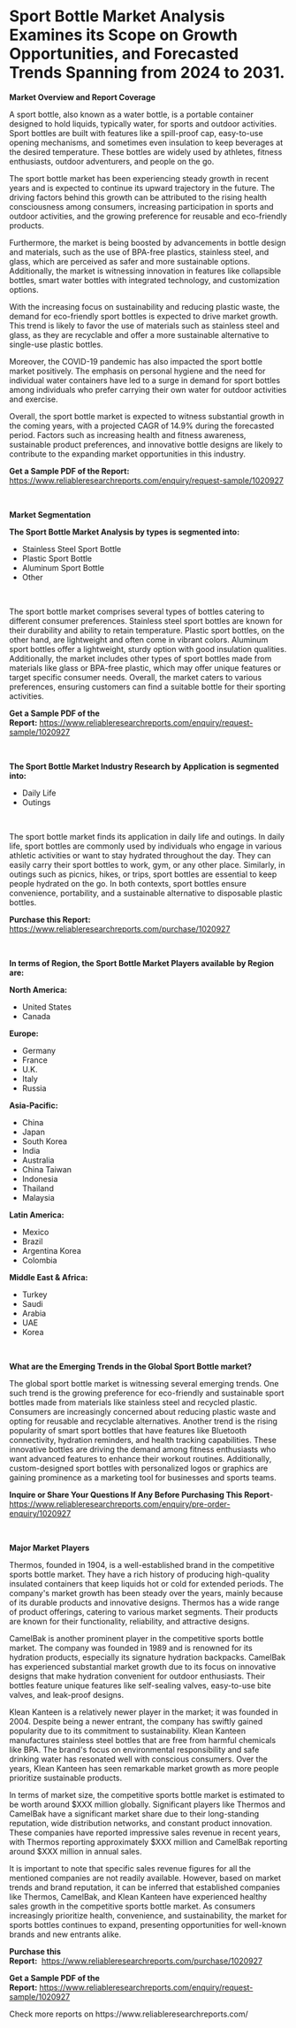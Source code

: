 <p><h1>Sport Bottle Market Analysis Examines its Scope on Growth Opportunities, and Forecasted Trends Spanning from 2024 to 2031.</h1></p><p><strong>Market Overview and Report Coverage</strong></p>
<p><p>A sport bottle, also known as a water bottle, is a portable container designed to hold liquids, typically water, for sports and outdoor activities. Sport bottles are built with features like a spill-proof cap, easy-to-use opening mechanisms, and sometimes even insulation to keep beverages at the desired temperature. These bottles are widely used by athletes, fitness enthusiasts, outdoor adventurers, and people on the go.</p><p>The sport bottle market has been experiencing steady growth in recent years and is expected to continue its upward trajectory in the future. The driving factors behind this growth can be attributed to the rising health consciousness among consumers, increasing participation in sports and outdoor activities, and the growing preference for reusable and eco-friendly products.</p><p>Furthermore, the market is being boosted by advancements in bottle design and materials, such as the use of BPA-free plastics, stainless steel, and glass, which are perceived as safer and more sustainable options. Additionally, the market is witnessing innovation in features like collapsible bottles, smart water bottles with integrated technology, and customization options.</p><p>With the increasing focus on sustainability and reducing plastic waste, the demand for eco-friendly sport bottles is expected to drive market growth. This trend is likely to favor the use of materials such as stainless steel and glass, as they are recyclable and offer a more sustainable alternative to single-use plastic bottles.</p><p>Moreover, the COVID-19 pandemic has also impacted the sport bottle market positively. The emphasis on personal hygiene and the need for individual water containers have led to a surge in demand for sport bottles among individuals who prefer carrying their own water for outdoor activities and exercise.</p><p>Overall, the sport bottle market is expected to witness substantial growth in the coming years, with a projected CAGR of 14.9% during the forecasted period. Factors such as increasing health and fitness awareness, sustainable product preferences, and innovative bottle designs are likely to contribute to the expanding market opportunities in this industry.</p></p>
<p><strong>Get a Sample PDF of the Report:</strong> <a href="https://www.reliableresearchreports.com/enquiry/request-sample/1020927">https://www.reliableresearchreports.com/enquiry/request-sample/1020927</a></p>
<p>&nbsp;</p>
<p><strong>Market Segmentation</strong></p>
<p><strong>The Sport Bottle Market Analysis by types is segmented into:</strong></p>
<p><ul><li>Stainless Steel Sport Bottle</li><li>Plastic Sport Bottle</li><li>Aluminum Sport Bottle</li><li>Other</li></ul></p>
<p>&nbsp;</p>
<p><p>The sport bottle market comprises several types of bottles catering to different consumer preferences. Stainless steel sport bottles are known for their durability and ability to retain temperature. Plastic sport bottles, on the other hand, are lightweight and often come in vibrant colors. Aluminum sport bottles offer a lightweight, sturdy option with good insulation qualities. Additionally, the market includes other types of sport bottles made from materials like glass or BPA-free plastic, which may offer unique features or target specific consumer needs. Overall, the market caters to various preferences, ensuring customers can find a suitable bottle for their sporting activities.</p></p>
<p><strong>Get a Sample PDF of the Report:</strong>&nbsp;<a href="https://www.reliableresearchreports.com/enquiry/request-sample/1020927">https://www.reliableresearchreports.com/enquiry/request-sample/1020927</a></p>
<p>&nbsp;</p>
<p><strong>The Sport Bottle Market Industry Research by Application is segmented into:</strong></p>
<p><ul><li>Daily Life</li><li>Outings</li></ul></p>
<p>&nbsp;</p>
<p><p>The sport bottle market finds its application in daily life and outings. In daily life, sport bottles are commonly used by individuals who engage in various athletic activities or want to stay hydrated throughout the day. They can easily carry their sport bottles to work, gym, or any other place. Similarly, in outings such as picnics, hikes, or trips, sport bottles are essential to keep people hydrated on the go. In both contexts, sport bottles ensure convenience, portability, and a sustainable alternative to disposable plastic bottles.</p></p>
<p><strong>Purchase this Report:</strong>&nbsp; <a href="https://www.reliableresearchreports.com/purchase/1020927">https://www.reliableresearchreports.com/purchase/1020927</a></p>
<p>&nbsp;</p>
<p><strong>In terms of Region, the Sport Bottle Market Players available by Region are:</strong></p>
<p>
    <p> <strong> North America: </strong>
        <ul>
            <li>United States</li>
            <li>Canada</li>
        </ul>
        </p> 
    <p> <strong> Europe: </strong>
        <ul>
            <li>Germany</li>
            <li>France</li>
            <li>U.K.</li>
            <li>Italy</li>
            <li>Russia</li>
        </ul>
        </p> 
    <p> <strong> Asia-Pacific: </strong>
        <ul>
            <li>China</li>
            <li>Japan</li>
            <li>South Korea</li>
            <li>India</li>
            <li>Australia</li>
            <li>China Taiwan</li>
            <li>Indonesia</li>
            <li>Thailand</li>
            <li>Malaysia</li>
        </ul>
        </p> 
    <p> <strong> Latin America: </strong>
        <ul>
            <li>Mexico</li>
            <li>Brazil</li>
            <li>Argentina Korea</li>
            <li>Colombia</li>
        </ul>
        </p> 
    <p> <strong> Middle East & Africa: </strong>
        <ul>
            <li>Turkey</li>
            <li>Saudi</li>
            <li>Arabia</li>
            <li>UAE</li>
            <li>Korea</li>
        </ul>
    </p>
    </p>
<p>&nbsp;</p>
<p><strong>What are the Emerging Trends in the Global Sport Bottle market?</strong></p>
<p><p>The global sport bottle market is witnessing several emerging trends. One such trend is the growing preference for eco-friendly and sustainable sport bottles made from materials like stainless steel and recycled plastic. Consumers are increasingly concerned about reducing plastic waste and opting for reusable and recyclable alternatives. Another trend is the rising popularity of smart sport bottles that have features like Bluetooth connectivity, hydration reminders, and health tracking capabilities. These innovative bottles are driving the demand among fitness enthusiasts who want advanced features to enhance their workout routines. Additionally, custom-designed sport bottles with personalized logos or graphics are gaining prominence as a marketing tool for businesses and sports teams.</p></p>
<p><strong>Inquire or Share Your Questions If Any Before Purchasing This Report</strong>- <a href="https://www.reliableresearchreports.com/enquiry/pre-order-enquiry/1020927">https://www.reliableresearchreports.com/enquiry/pre-order-enquiry/1020927</a></p>
<p>&nbsp;</p>
<p><strong>Major Market Players</strong></p>
<p><p>Thermos, founded in 1904, is a well-established brand in the competitive sports bottle market. They have a rich history of producing high-quality insulated containers that keep liquids hot or cold for extended periods. The company's market growth has been steady over the years, mainly because of its durable products and innovative designs. Thermos has a wide range of product offerings, catering to various market segments. Their products are known for their functionality, reliability, and attractive designs.</p><p>CamelBak is another prominent player in the competitive sports bottle market. The company was founded in 1989 and is renowned for its hydration products, especially its signature hydration backpacks. CamelBak has experienced substantial market growth due to its focus on innovative designs that make hydration convenient for outdoor enthusiasts. Their bottles feature unique features like self-sealing valves, easy-to-use bite valves, and leak-proof designs.</p><p>Klean Kanteen is a relatively newer player in the market; it was founded in 2004. Despite being a newer entrant, the company has swiftly gained popularity due to its commitment to sustainability. Klean Kanteen manufactures stainless steel bottles that are free from harmful chemicals like BPA. The brand's focus on environmental responsibility and safe drinking water has resonated well with conscious consumers. Over the years, Klean Kanteen has seen remarkable market growth as more people prioritize sustainable products.</p><p>In terms of market size, the competitive sports bottle market is estimated to be worth around $XXX million globally. Significant players like Thermos and CamelBak have a significant market share due to their long-standing reputation, wide distribution networks, and constant product innovation. These companies have reported impressive sales revenue in recent years, with Thermos reporting approximately $XXX million and CamelBak reporting around $XXX million in annual sales.</p><p>It is important to note that specific sales revenue figures for all the mentioned companies are not readily available. However, based on market trends and brand reputation, it can be inferred that established companies like Thermos, CamelBak, and Klean Kanteen have experienced healthy sales growth in the competitive sports bottle market. As consumers increasingly prioritize health, convenience, and sustainability, the market for sports bottles continues to expand, presenting opportunities for well-known brands and new entrants alike.</p></p>
<p><strong>Purchase this Report:</strong>&nbsp;&nbsp;<a href="https://www.reliableresearchreports.com/purchase/1020927">https://www.reliableresearchreports.com/purchase/1020927</a></p>
<p></p>
<p><strong>Get a Sample PDF of the Report:</strong>&nbsp;<a href="https://www.reliableresearchreports.com/enquiry/request-sample/1020927">https://www.reliableresearchreports.com/enquiry/request-sample/1020927</a></p>
<p>Check more reports on https://www.reliableresearchreports.com/</p>